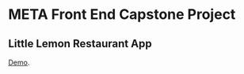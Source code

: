 # META Front End Capstone Project

## Little Lemon Restaurant App

[Demo](https://buumu8.github.io/little-lemon-capstone).
